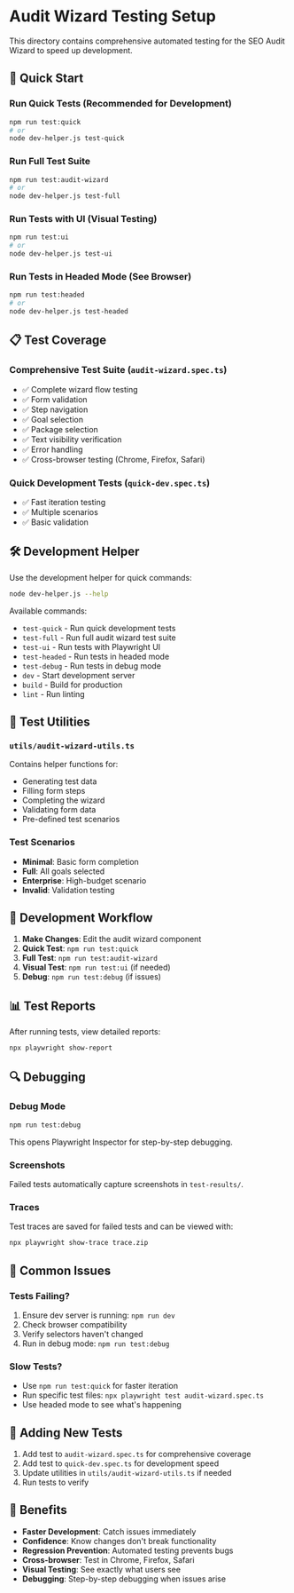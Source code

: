 # Audit Wizard Testing Setup

This directory contains comprehensive automated testing for the SEO Audit Wizard to speed up development.

## 🚀 Quick Start

### Run Quick Tests (Recommended for Development)
```bash
npm run test:quick
# or
node dev-helper.js test-quick
```

### Run Full Test Suite
```bash
npm run test:audit-wizard
# or
node dev-helper.js test-full
```

### Run Tests with UI (Visual Testing)
```bash
npm run test:ui
# or
node dev-helper.js test-ui
```

### Run Tests in Headed Mode (See Browser)
```bash
npm run test:headed
# or
node dev-helper.js test-headed
```

## 📋 Test Coverage

### Comprehensive Test Suite (`audit-wizard.spec.ts`)
- ✅ Complete wizard flow testing
- ✅ Form validation
- ✅ Step navigation
- ✅ Goal selection
- ✅ Package selection
- ✅ Text visibility verification
- ✅ Error handling
- ✅ Cross-browser testing (Chrome, Firefox, Safari)

### Quick Development Tests (`quick-dev.spec.ts`)
- ✅ Fast iteration testing
- ✅ Multiple scenarios
- ✅ Basic validation

## 🛠️ Development Helper

Use the development helper for quick commands:

```bash
node dev-helper.js --help
```

Available commands:
- `test-quick` - Run quick development tests
- `test-full` - Run full audit wizard test suite
- `test-ui` - Run tests with Playwright UI
- `test-headed` - Run tests in headed mode
- `test-debug` - Run tests in debug mode
- `dev` - Start development server
- `build` - Build for production
- `lint` - Run linting

## 🔧 Test Utilities

### `utils/audit-wizard-utils.ts`
Contains helper functions for:
- Generating test data
- Filling form steps
- Completing the wizard
- Validating form data
- Pre-defined test scenarios

### Test Scenarios
- **Minimal**: Basic form completion
- **Full**: All goals selected
- **Enterprise**: High-budget scenario
- **Invalid**: Validation testing

## 🎯 Development Workflow

1. **Make Changes**: Edit the audit wizard component
2. **Quick Test**: `npm run test:quick`
3. **Full Test**: `npm run test:audit-wizard`
4. **Visual Test**: `npm run test:ui` (if needed)
5. **Debug**: `npm run test:debug` (if issues)

## 📊 Test Reports

After running tests, view detailed reports:
```bash
npx playwright show-report
```

## 🔍 Debugging

### Debug Mode
```bash
npm run test:debug
```
This opens Playwright Inspector for step-by-step debugging.

### Screenshots
Failed tests automatically capture screenshots in `test-results/`.

### Traces
Test traces are saved for failed tests and can be viewed with:
```bash
npx playwright show-trace trace.zip
```

## 🚨 Common Issues

### Tests Failing?
1. Ensure dev server is running: `npm run dev`
2. Check browser compatibility
3. Verify selectors haven't changed
4. Run in debug mode: `npm run test:debug`

### Slow Tests?
- Use `npm run test:quick` for faster iteration
- Run specific test files: `npx playwright test audit-wizard.spec.ts`
- Use headed mode to see what's happening

## 📝 Adding New Tests

1. Add test to `audit-wizard.spec.ts` for comprehensive coverage
2. Add test to `quick-dev.spec.ts` for development speed
3. Update utilities in `utils/audit-wizard-utils.ts` if needed
4. Run tests to verify

## 🎉 Benefits

- **Faster Development**: Catch issues immediately
- **Confidence**: Know changes don't break functionality
- **Regression Prevention**: Automated testing prevents bugs
- **Cross-browser**: Test in Chrome, Firefox, Safari
- **Visual Testing**: See exactly what users see
- **Debugging**: Step-by-step debugging when issues arise
